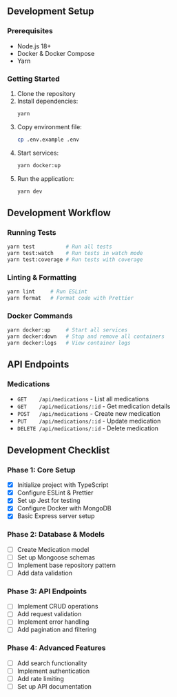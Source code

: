 ## Development Setup

### Prerequisites
- Node.js 18+
- Docker & Docker Compose
- Yarn

### Getting Started

1. Clone the repository
2. Install dependencies:
   ```bash
   yarn
   ```
3. Copy environment file:
   ```bash
   cp .env.example .env
   ```
4. Start services:
   ```bash
   yarn docker:up
   ```
5. Run the application:
   ```bash
   yarn dev
   ```

## Development Workflow

### Running Tests
```bash
yarn test          # Run all tests
yarn test:watch    # Run tests in watch mode
yarn test:coverage # Run tests with coverage
```

### Linting & Formatting
```bash
yarn lint     # Run ESLint
yarn format   # Format code with Prettier
```

### Docker Commands
```bash
yarn docker:up     # Start all services
yarn docker:down   # Stop and remove all containers
yarn docker:logs   # View container logs
```

## API Endpoints

### Medications
- `GET    /api/medications`       - List all medications
- `GET    /api/medications/:id`   - Get medication details
- `POST   /api/medications`       - Create new medication
- `PUT    /api/medications/:id`   - Update medication
- `DELETE /api/medications/:id`   - Delete medication

## Development Checklist

### Phase 1: Core Setup
- [x] Initialize project with TypeScript
- [x] Configure ESLint & Prettier
- [x] Set up Jest for testing
- [x] Configure Docker with MongoDB
- [x] Basic Express server setup

### Phase 2: Database & Models
- [ ] Create Medication model
- [ ] Set up Mongoose schemas
- [ ] Implement base repository pattern
- [ ] Add data validation

### Phase 3: API Endpoints
- [ ] Implement CRUD operations
- [ ] Add request validation
- [ ] Implement error handling
- [ ] Add pagination and filtering

### Phase 4: Advanced Features
- [ ] Add search functionality
- [ ] Implement authentication
- [ ] Add rate limiting
- [ ] Set up API documentation
